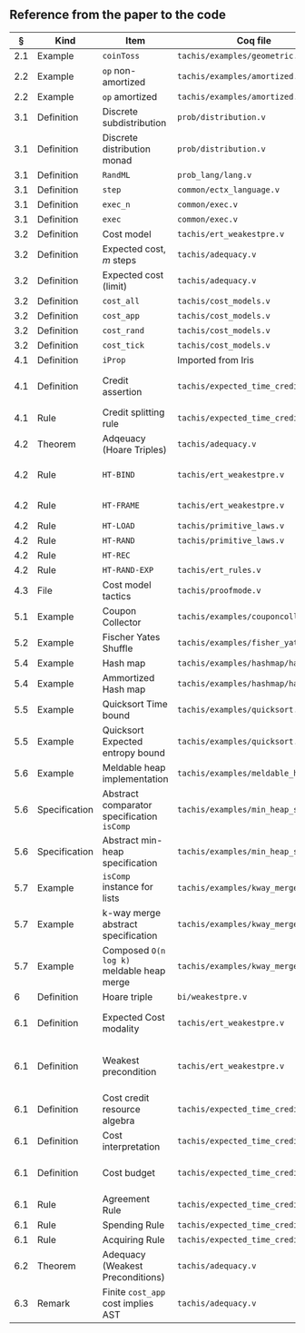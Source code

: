 ## Reference from the paper to the code

| §   | Kind          | Item                                       | Coq file                            | Name                                                 | Note                                                                     |
|-----|---------------|--------------------------------------------|-------------------------------------|------------------------------------------------------|--------------------------------------------------------------------------|
| 2.1 | Example       | ``coinToss``                               | `tachis/examples/geometric.v`       | `geo`                                                |                                                                          |
| 2.2 | Example       | ``op`` non-amortized                       | `tachis/examples/amortized.v`       | `wp_op_ert  `                                        |                                                                          |
| 2.2 | Example       | ``op`` amortized                           | `tachis/examples/amortized.v`       | `wp_op_n_aert `                                      |                                                                          |
| 3.1 | Definition    | Discrete subdistribution                   | `prob/distribution.v`               | `distr`                                              |                                                                          |
| 3.1 | Definition    | Discrete distribution monad                | `prob/distribution.v`               | `dbind`, `dret`, etc                                 |                                                                          |
| 3.1 | Definition    | `RandML`                                   | `prob_lang/lang.v`                  | Whole file                                           |                                                                          |
| 3.1 | Definition    | `step`                                     | `common/ectx_language.v`            | `prim_step`                                          |                                                                          |
| 3.1 | Definition    | `exec_n`                                   | `common/exec.v`                     | `exec`                                               |                                                                          |
| 3.1 | Definition    | `exec`                                     | `common/exec.v`                     | `lim_exec_val`                                       |                                                                          |
| 3.2 | Definition    | Cost model                                 | `tachis/ert_weakestpre.v`           | `Costfun`                                            |                                                                          |
| 3.2 | Definition    | Expected cost, $m$ steps                   | `tachis/adequacy.v`                 | `ERT `                                               |                                                                          |
| 3.2 | Definition    | Expected cost (limit)                      | `tachis/adequacy.v`                 | `lim_ERT `                                           |                                                                          |
| 3.2 | Definition    | `cost_all`                                 | `tachis/cost_models.v`              | `CostLanguageCtx_Cost1_prob_lang `                   |                                                                          |
| 3.2 | Definition    | `cost_app`                                 | `tachis/cost_models.v`              | `CostApp`                                            |                                                                          |
| 3.2 | Definition    | `cost_rand`                                | `tachis/cost_models.v`              | `CostEntropy`                                        |                                                                          |
| 3.2 | Definition    | `cost_tick`                                | `tachis/cost_models.v`              | `CostTick`                                           |                                                                          |
| 4.1 | Definition    | `iProp`                                    | Imported from Iris                  | `iProp`                                              |                                                                          |
| 4.1 | Definition    | Credit assertion                           | `tachis/expected_time_credits.v`    | `ec`                                                 | `⧖ x` is notation in our development for `$ x`                           |
| 4.1 | Rule          | Credit splitting rule                      | `tachis/expected_time_credits.v`    | `etc_split`, `etc_combine`                           |                                                                          |
| 4.2 | Theorem       | Adqeuacy (Hoare Triples)                   | `tachis/adequacy.v`                 | Derivable from `wp_correct_lim `                     |                                                                          |
| 4.2 | Rule          | `HT-BIND`                                  | `tachis/ert_weakestpre.v`           | `ert_wp_bind1`                                       | See also `tac_wp_bind` in `tachis/proofmode.v`                           |
| 4.2 | Rule          | `HT-FRAME`                                 | `tachis/ert_weakestpre.v`           | Derivable from `ert_wp_frame_l` and `ert_wp_frame_r` | See also `frame_ert_wp `                                                 |
| 4.2 | Rule          | `HT-LOAD`                                  | `tachis/primitive_laws.v`           | `wp_load`                                            |                                                                          |
| 4.2 | Rule          | `HT-RAND`                                  | `tachis/primitive_laws.v`           | `wp_rand`                                            |                                                                          |
| 4.2 | Rule          | `HT-REC`                                   |                                     |                                                      |                                                                          |
| 4.2 | Rule          | `HT-RAND-EXP`                              | `tachis/ert_rules.v`                | `wp_couple_rand_adv_comp_strong'`                    |                                                                          |
| 4.3 | File          | Cost model tactics                         | `tachis/proofmode.v`                | Whole file                                           | See eg. `wp_*` tactics                                                   |
| 5.1 | Example       | Coupon Collector                           | `tachis/examples/couponcollector.v` | `wp_coupon_collection `                              |                                                                          |
| 5.2 | Example       | Fischer Yates Shuffle                      | `tachis/examples/fisher_yates.v`    | `wp_fisher_yates `                                   |                                                                          |
| 5.4 | Example       | Hash map                                   | `tachis/examples/hashmap/hashmap.v` | `wp_amortized_hm_insert_new `                        |                                                                          |
| 5.4 | Example       | Ammortized Hash map                        | `tachis/examples/hashmap/hashmap.v` | `wp_hm_insert_new`, `wp_hm_lookup_new `              |                                                                          |
| 5.5 | Example       | Quicksort Time bound                       | `tachis/examples/quicksort.v`       | `qs_time_bound `                                     |                                                                          |
| 5.5 | Example       | Quicksort Expected entropy bound           | `tachis/examples/quicksort.v`       | `qs_ent_bound`                                       |                                                                          |
| 5.6 | Example       | Meldable heap implementation               | `tachis/examples/meldable_heap.v`   | `meld_heap_spec `                                    |                                                                          |
| 5.6 | Specification | Abstract comparator specification `isComp` | `tachis/examples/min_heap_spec.v`   | `comparator`                                         |                                                                          |
| 5.6 | Specification | Abstract min-heap specification            | `tachis/examples/min_heap_spec.v`   | `min_heap`                                           |                                                                          |
| 5.7 | Example       | `isComp` instance for lists                | `tachis/examples/kway_merge.v`      | `Z_list_comparator `                                 |                                                                          |
| 5.7 | Example       | k-way merge abstract specification         | `tachis/examples/kway_merge.v`      | `wp_merge `                                          |                                                                          |
| 5.7 | Example       | Composed `O(n log k)` meldable heap merge  | `tachis/examples/kway_merge.v`      | `wp_meldable_merge `                                 |                                                                          |
| 6   | Definition    | Hoare triple                               | `bi/weakestpre.v`                   | Defined as ``Notations``                             |                                                                          |
| 6.1 | Definition    | Expected Cost modality                     | `tachis/ert_weakestpre.v`           | `ERM `                                               | See `ERM_unfold` for the equation at the start of 6.1                    |
| 6.1 | Definition    | Weakest precondition                       | `tachis/ert_weakestpre.v`           | `ert_wp`                                             | See `ert_wp_unfold `, `ert_wp_pre ` for the equation at the start of 6.1 |
| 6.1 | Definition    | Cost credit resource algebra               | `tachis/expected_time_credits.v`    | `etcGS `                                             |                                                                          |
| 6.1 | Definition    | Cost interpretation                        | `tachis/expected_time_credits.v`    | `etc_supply`                                         |                                                                          |
| 6.1 | Definition    | Cost budget                                | `tachis/expected_time_credits.v`    | `ec`                                                 | `⧖ x` is notation in our development for `$ x`                           |
| 6.1 | Rule          | Agreement Rule                             | `tachis/expected_time_credits.v`    | `etc_supply_bound `                                  |                                                                          |
| 6.1 | Rule          | Spending Rule                              | `tachis/expected_time_credits.v`    | `etc_supply_decrease `                               |                                                                          |
| 6.1 | Rule          | Acquiring Rule                             | `tachis/expected_time_credits.v`    | `etc_supply_increase `                               |                                                                          |
| 6.2 | Theorem       | Adequacy (Weakest Preconditions)           | `tachis/adequacy.v`                 | `wp_correct_lim `                                    |                                                                          |
| 6.3 | Remark        | Finite `cost_app` cost implies AST         | `tachis/adequacy.v`                 | `wp_ERT_ast'`                                        |                                                                          |
